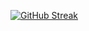 [![GitHub Streak](https://streak-stats.demolab.com?user=bedminer1&theme=highcontrast&hide_border=true&hide_longest_streak=true)](https://git.io/streak-stats)
